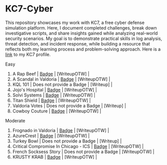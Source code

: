 # KC7-Cyber
This repository showcases my work with KC7, a free cyber defense simulation platform. Here, I document completed challenges, break down investigative scripts, and share insights gained while analyzing real-world security scenarios. My goal is to demonstrate practical skills in log analysis, threat detection, and incident response, while building a resource that reflects both my learning process and problem-solving approach. Here is a [link](https://kc7cyber.com/profile/277a90a4) to my KC7 profile.

Easy
  01. A Rap Beef | [Badge](https://kc7cyber.com/badges/earned/26512) | [WriteupOTW] |
  02. A Scandal in Valdoria | [Badge](https://kc7cyber.com/badges/earned/26524) | [WriteupOTW] |
  03. KQL 101 | Does not provide a Badge | [Writeup] |
  04. Jojo's Hospital | [Badge](https://kc7cyber.com/badges/earned/26563) | [WriteupOTW] |
  05. Solvi Systems | [Badge](https://kc7cyber.com/badges/earned/26569) | [WriteupOTW] |
  06. Titan Shield | [Badge](https://kc7cyber.com/badges/earned/26574) | [WriteupOTW] |
  07. Valdoria Votes | Does not provide a Badge | [Writeup] |
  08. Cowboy Couture | [Badge](https://kc7cyber.com/badges/earned/26561) | [WriteupOTW] |

Moderate
  01. Frognado in Valdoria | [Badge](https://kc7cyber.com/badges/earned/26633) | [WriteupOTW] |
  02. AzureCrest | [Badge](https://kc7cyber.com/badges/earned/26648) | [WriteupOTW] |
  03. Turkey Bowl | Does not provide a Badge | [Writeup] |
  04. Critical Compromise In Chicago - ICS | [Badge](https://kc7cyber.com/badges/earned/26661) | [WriteupOTW] |
  05. French Socksess Story | Does not provide a Badge | [WriteupOTW] |
  06. KRUSTY KRAB | [Badge](https://kc7cyber.com/badges/earned/26747) | [WriteupOTW] |
